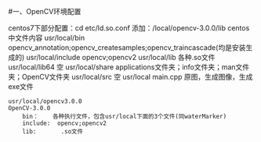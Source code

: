 #一、OpenCV环境配置

    
    
centos7下部分配置：cd etc/ld.so.conf
    添加：/local/opencv-3.0.0/lib
    centos中文件内容
    usr/local/bin       opencv_annotation;opencv_createsamples;opencv_traincascade(均是安装生成的)
    usr/local/include   opencv;opencv2
    usr/local/lib       各种.so文件
    usr/local/lib64     空
    usr/local/share     applications文件夹；info文件夹；man文件夹；OpenCV文件夹
    usr/local/src       空
    usr/local           main.cpp 原图，生成图像，生成exe文件    

    usr/local/opencv3.0.0
    OpenCV-3.0.0
        bin：    各种执行文件，包含usr/local下面的3个文件(同waterMarker)
        include:  opencv;opencv2  
        lib:       .so文件 
